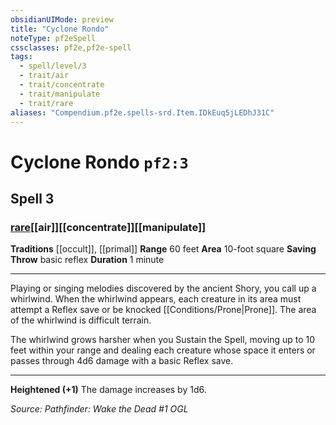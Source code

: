 ```yaml
---
obsidianUIMode: preview
title: "Cyclone Rondo"
noteType: pf2eSpell
cssclasses: pf2e,pf2e-spell
tags:
  - spell/level/3
  - trait/air
  - trait/concentrate
  - trait/manipulate
  - trait/rare
aliases: "Compendium.pf2e.spells-srd.Item.IDkEuq5jLEDhJ31C" 
---
```

# Cyclone Rondo  `pf2:3`  
## Spell 3
### [rare](rare "Rare Rarity Trait")[[air]][[concentrate]][[manipulate]]
**Traditions** [[occult]], [[primal]]
**Range** 60 feet
**Area** 10-foot square
**Saving Throw** basic reflex
**Duration** 1 minute
* * * 
Playing or singing melodies discovered by the ancient Shory, you call up a whirlwind. When the whirlwind appears, each creature in its area must attempt a Reflex save or be knocked [[Conditions/Prone|Prone]]. The area of the whirlwind is difficult terrain.

The whirlwind grows harsher when you Sustain the Spell, moving up to 10 feet within your range and dealing each creature whose space it enters or passes through 4d6 damage with a basic Reflex save.

* * *

**Heightened (+1)** The damage increases by 1d6.

*Source: Pathfinder: Wake the Dead #1*
*OGL*